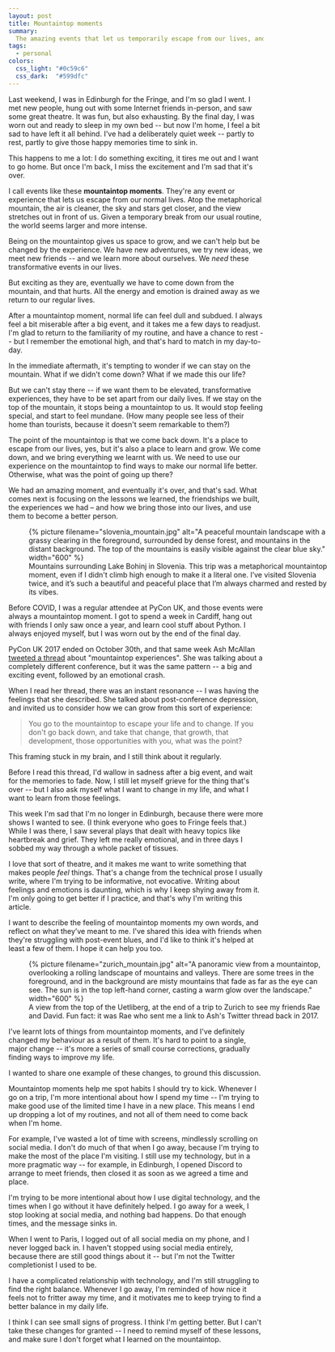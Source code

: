 ```yaml
---
layout: post
title: Mountaintop moments
summary:
  The amazing events that let us temporarily escape from our lives, and the emotional crash that comes afterward.
tags:
  - personal
colors:
  css_light: "#0c59c6"
  css_dark:  "#599dfc"
---
```

Last weekend, I was in Edinburgh for the Fringe, and I'm so glad I went.
I met new people, hung out with some Internet friends in-person, and saw some great theatre.
It was fun, but also exhausting.
By the final day, I was worn out and ready to sleep in my own bed -- but now I'm home, I feel a bit sad to have left it all behind.
I've had a deliberately quiet week -- partly to rest, partly to give those happy memories time to sink in.

This happens to me a lot: I do something exciting, it tires me out and I want to go home.
But once I'm back, I miss the excitement and I'm sad that it's over.

I call events like these **mountaintop moments**.
They're any event or experience that lets us escape from our normal lives.
Atop the metaphorical mountain, the air is cleaner, the sky and stars get closer, and the view stretches out in front of us.
Given a temporary break from our usual routine, the world seems larger and more intense.

Being on the mountaintop gives us space to grow, and we can't help but be changed by the experience.
We have new adventures, we try new ideas, we meet new friends -- and we learn more about ourselves.
We *need* these transformative events in our lives.

But exciting as they are, eventually we have to come down from the mountain, and that hurts.
All the energy and emotion is drained away as we return to our regular lives.

After a mountaintop moment, normal life can feel dull and subdued.
I always feel a bit miserable after a big event, and it takes me a few days to readjust.
I'm glad to return to the familiarity of my routine, and have a chance to rest -- but I remember the emotional high, and that's hard to match in my day-to-day.

In the immediate aftermath, it's tempting to wonder if we can stay on the mountain.
What if we didn't come down?
What if we made this our life?

But we can't stay there -- if we want them to be elevated, transformative experiences, they have to be set apart from our daily lives.
If we stay on the top of the mountain, it stops being a mountaintop to us.
It would stop feeling special, and start to feel mundane.
(How many people see less of their home than tourists, because it doesn't seem remarkable to them?)

The point of the mountaintop is that we come back down.
It's a place to escape from our lives, yes, but it's also a place to learn and grow.
We come down, and we bring everything we learnt with us.
We need to use our experience on the mountaintop to find ways to make our normal life better.
Otherwise, what was the point of going up there?

We had an amazing moment, and eventually it's over, and that's sad.
What comes next is focusing on the lessons we learned, the friendships we built, the experiences we had – and how we bring those into our lives, and use them to become a better person.

<figure style="width: 600px;">
  {%
    picture
    filename="slovenia_mountain.jpg"
    alt="A peaceful mountain landscape with a grassy clearing in the foreground, surrounded by dense forest, and mountains in the distant background.
    The top of the mountains is easily visible against the clear blue sky."
    width="600"
  %}
  <figcaption>
    Mountains surrounding Lake Bohinj in Slovenia.
    This trip was a metaphorical mountaintop moment, even if I didn't climb high enough to make it a literal one.
    I’ve visited Slovenia twice, and it’s such a beautiful and peaceful place that I’m always charmed and rested by its vibes.
  </figcaption>
</figure>

Before COVID, I was a regular attendee at PyCon UK, and those events were always a mountaintop moment.
I got to spend a week in Cardiff, hang out with friends I only saw once a year, and learn cool stuff about Python.
I always enjoyed myself, but I was worn out by the end of the final day.

PyCon UK 2017 ended on October 30th, and that same week Ash McAllan [tweeted a thread][twitter] about "mountaintop experiences".
She was talking about a completely different conference, but it was the same pattern -- a big and exciting event, followed by an emotional crash.

When I read her thread, there was an instant resonance -- I was having the feelings that she described.
She talked about post-conference depression, and invited us to consider how we can grow from this sort of experience:

> You go to the mountaintop to escape your life and to change.
> If you don't go back down, and take that change, that growth, that development, those opportunities with you, what was the point?

This framing stuck in my brain, and I still think about it regularly.

Before I read this thread, I'd wallow in sadness after a big event, and wait for the memories to fade.
Now, I still let myself grieve for the thing that's over -- but I also ask myself what I want to change in my life, and what I want to learn from those feelings.

This week I'm sad that I'm no longer in Edinburgh, because there were more shows I wanted to see.
(I think everyone who goes to Fringe feels that.)
While I was there, I saw several plays that dealt with heavy topics like heartbreak and grief.
They left me really emotional, and in three days I sobbed my way through a whole packet of tissues.

I love that sort of theatre, and it makes me want to write something that makes people *feel* things.
That's a change from the technical prose I usually write, where I'm trying to be informative, not evocative.
Writing about feelings and emotions is daunting, which is why I keep shying away from it.
I'm only going to get better if I practice, and that's why I'm writing this article.

I want to describe the feeling of mountaintop moments my own words, and reflect on what they’ve meant to me.
I've shared this idea with friends when they're struggling with post-event blues, and I'd like to think it's helped at least a few of them.
I hope it can help you too.

[twitter]: https://twitter.com/acegiak/status/924761539592065024

<figure style="width: 600px;">
  {%
    picture
    filename="zurich_mountain.jpg"
    alt="A panoramic view from a mountaintop, overlooking a rolling landscape of mountains and valleys. There are some trees in the foreground, and in the background are misty mountains that fade as far as the eye can see. The sun is in the top left-hand corner, casting a warm glow over the landscape."
    width="600"
  %}
  <figcaption>
    A view from the top of the Uetliberg, at the end of a trip to Zurich to see my friends Rae and David.
    Fun fact: it was Rae who sent me a link to Ash's Twitter thread back in 2017.
  </figcaption>
</figure>

I've learnt lots of things from mountaintop moments, and I've definitely changed my behaviour as a result of them.
It's hard to point to a single, major change -- it's more a series of small course corrections, gradually finding ways to improve my life.

I wanted to share one example of these changes, to ground this discussion.

Mountaintop moments help me spot habits I should try to kick.
Whenever I go on a trip, I'm more intentional about how I spend my time -- I'm trying to make good use of the limited time I have in a new place.
This means I end up dropping a lot of my routines, and not all of them need to come back when I'm home.

For example, I've wasted a lot of time with screens, mindlessly scrolling on social media.
I don't do much of that when I go away, because I'm trying to make the most of the place I'm visiting.
I still use my technology, but in a more pragmatic way -- for example, in Edinburgh, I opened Discord to arrange to meet friends, then closed it as soon as we agreed a time and place.

I'm trying to be more intentional about how I use digital technology, and the times when I go without it have definitely helped.
I go away for a week, I stop looking at social media, and nothing bad happens.
Do that enough times, and the message sinks in.

When I went to Paris, I logged out of all social media on my phone, and I never logged back in.
I haven't stopped using social media entirely, because there are still good things about it -- but I'm not the Twitter completionist I used to be.

I have a complicated relationship with technology, and I'm still struggling to find the right balance.
Whenever I go away, I'm reminded of how nice it feels not to fritter away my time, and it motivates me to keep trying to find a better balance in my daily life.

I think I can see small signs of progress.
I think I'm getting better.
But I can't take these changes for granted -- I need to remind myself of these lessons, and make sure I don't forget what I learned on the mountaintop.
